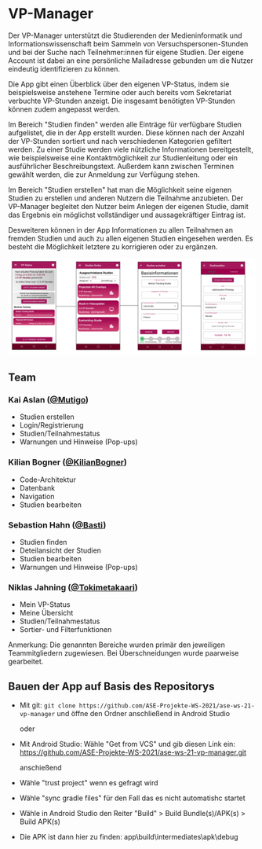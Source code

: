 # VP-Manager

Der VP-Manager unterstützt die Studierenden der Medieninformatik und Informationswissenschaft beim Sammeln von Versuchspersonen-Stunden und bei der Suche nach 
Teilnehmer:innen für eigene Studien. Der eigene Account ist dabei an eine persönliche Mailadresse gebunden um die Nutzer eindeutig identifizieren zu können.

Die App gibt einen Überblick über den eigenen VP-Status, indem sie beispielsweise anstehene Termine oder auch bereits vom Sekretariat verbuchte VP-Stunden anzeigt. Die insgesamt
benötigten VP-Stunden können zudem angepasst werden.

Im Bereich "Studien finden" werden alle Einträge für verfügbare Studien aufgelistet, die in der App erstellt wurden. Diese können nach der Anzahl der VP-Stunden sortiert
und nach verschiedenen Kategorien gefiltert werden. Zu einer Studie werden viele nützliche Informationen bereitgestellt, wie beispielsweise eine Kontaktmöglichkeit zur 
Studienleitung oder ein ausführlicher Beschreibungstext. Außerdem kann zwischen Terminen gewählt werden, die zur Anmeldung zur Verfügung stehen.

Im Bereich "Studien erstellen" hat man die Möglichkeit seine eigenen Studien zu erstellen und anderen Nutzern die Teilnahme anzubieten. Der VP-Manager begleitet den 
Nutzer beim Anlegen der eigenen Studie, damit das Ergebnis ein möglichst vollständiger und aussagekräftiger Eintrag ist.

Desweiteren können in der App Informationen zu allen Teilnahmen an fremden Studien und auch zu allen eigenen Studien eingesehen werden. Es besteht die Möglichkeit
letztere zu korrigieren oder zu ergänzen.

![Main Pages Screenshot](https://github.com/ASE-Projekte-WS-2021/ase-ws-21-vp-manager/blob/improvement_readMe/wiki_Images/app_screenshots.png)


## Team

### Kai Aslan ([@Mutigo](https://github.com/Mutigo))
- Studien erstellen 
- Login/Registrierung
- Studien/Teilnahmestatus
- Warnungen und Hinweise (Pop-ups)
### Kilian Bogner ([@KilianBogner](https://github.com/KilianBogner))
- Code-Architektur
- Datenbank
- Navigation
- Studien bearbeiten
### Sebastion Hahn ([@Basti](https://github.com/basti7))
- Studien finden
- Deteilansicht der Studien
- Studien bearbeiten
- Warnungen und Hinweise (Pop-ups)
### Niklas Jahning ([@Tokimetakaari](https://github.com/Tokimetakaari))
- Mein VP-Status
- Meine Übersicht
- Studien/Teilnahmestatus
- Sortier- und Filterfunktionen

Anmerkung: Die genannten Bereiche wurden primär den jeweiligen Teammitgliedern zugewiesen. Bei Überschneidungen wurde paarweise gearbeitet.


## Bauen der App auf Basis des Repositorys

- Mit git: `git clone https://github.com/ASE-Projekte-WS-2021/ase-ws-21-vp-manager` und öffne den Ordner anschließend in Android Studio

  oder

- Mit Android Studio: Wähle "Get from VCS" und gib diesen Link ein: https://github.com/ASE-Projekte-WS-2021/ase-ws-21-vp-manager.git 

  anschießend

- Wähle "trust project" wenn es gefragt wird 
- Wähle "sync gradle files" für den Fall das es nicht automatishc startet 
- Wähle in Android Studio den Reiter "Build" > Build Bundle(s)/APK(s) > Build APK(s)
- Die APK ist dann hier zu finden: app\build\intermediates\apk\debug
